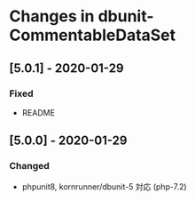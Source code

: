 # Changes in dbunit-CommentableDataSet

## [5.0.1] - 2020-01-29
### Fixed
- README

## [5.0.0] - 2020-01-29
### Changed
- phpunit8, kornrunner/dbunit-5 対応 (php-7.2)
